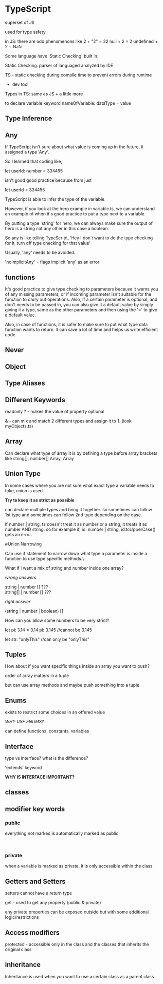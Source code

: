 # TypeScript

superset of JS

used for type safety

in JS: there are odd phenomenons like
2 + "2" = 22
null + 2 = 2
undefined + 2 = NaN

Some language have 'Static Checking' built in.

Static Checking: parser of languaged analyzed by IDE

TS - static checking during compile time to prevent errors during runtime

- dev tool

Types in TS: same as JS + a little more

to declare variable
keyword nameOfVariable: dataType = value

## Type Inference

## Any

If TypeScript isn't sure about what value is coming up in the future, it assigned a type 'Any'.

So I learned that coding like,

let userId: number = 334455<br>

isn't good good practice because from just

let userId = 334455 <br>

TypeScript is able to infer the type of the variable.

However, if you look at the hero example in variable.ts, we can understand an example of when it's good practice to put a type next to a variable.

By putting a type 'string' for hero, we can always make sure the output of hero is a string not any other in this case a boolean.

So any is like telling TypeScript, 'Hey I don't want to do the type checking for it, turn off type checking for that value'

Usually, 'any' needs to be avoided.

'noImplicitAny' = flags implicit 'any' as an error

## functions

It's good practice to give type checking to parameters because it warns you of any missing parameters, or if incoming parameter isn't suitable for the function to carry out operations.
Also, if a certain parameter is optional, and don't needs to be passed in, you can also give it a default value by simply giving it a type, same as the other parameters and then using the '=' to give a default value.

Also, in case of functions, it is safer to make sure to put what type data function wants to return. It can save a lot of time and helps us write efficient code.

## Never

## Object

## Type Aliases

## Different Keywords

readonly
? - makes the value of property optional

& - can mix and match 2 different types and assign it to 1.
(look myObjects.ts)

## Array

Can declare what type of array it is by defining a type before array brackets like
string[], number[]
Array<string>, Array<number>

## Union Type

In some cases where you are not sure what exact type a variable needs to take, union is used.

**Try to keep it as strict as possible**

can declare multiple types and bring it together. so sometimes can follow 1st type and sometimes can follow 2nd type depending on the case.

if number | string, ts doesn't treat it as number or a string, it treats it as number AND string. so for example if, id: number | string, id.toUpperCase() gets an error.

#Union Narrowing

Can use if statement to narrow down what type a parameter is inside a function to use type specific methods.\

What if I want a mix of string and number inside one array?

_wrong answers_

string | number [] ???<br>
string[] | number [] ???

_right answer_

(string | number | boolean) []

How can you allow some numbers to be very strict?

let pi: 3.14 = 3.14
pi: 3.145 //cannot be 3.145

let str: "onlyThis" //can only be "onlyThis"

## Tuples

How about if you want specific things inside an array you want to push?

order of array matters in a tuple

but can use array methods and maybe push something into a tuple

## Enums

exists to restrict some choices in an offered value

_WHY USE ENUMS?_

can define functions, constants, variables

## Interface

type vs interface? what is the difference?

'extends' keyword

**WHY IS INTERFACE IMPORTANT?**
<br>

## classes

## modifier key words

### public

everything not marked is automatically marked as public

<br>

### private

when a variable is marked as private, it is only accessible within the class

## Getters and Setters

setters cannot have a return type

get - used to get any property (public & private)

any private properties can be exposed outside but with some additional logic/restrictions

## Access modifiers

protected - accessible only in the class and the classes that inherits the original class

## inheritance

Inheritance is used when you want to use a certain class as a parent class
